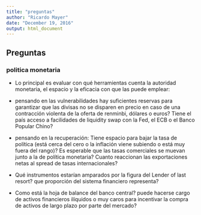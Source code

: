 ```yaml
---
title: "preguntas"
author: "Ricardo Mayer"
date: "December 19, 2016"
output: html_document
---
```




## Preguntas


### politica monetaria
-  Lo principal es evaluar con qué herramientas cuenta la autoridad monetaria, el espacio y la eficacia con que las puede emplear:

-  pensando en las vulnerabilidades  hay suficientes reservas para garantizar que las divisas no se disparen en precio en caso de una contracción violenta de la oferta de renminbi, dólares o euros? Tiene el país acceso a facilidades de liquidity swap con la Fed, el ECB o el Banco Popular Chino?

-  pensando en la recuperación: Tiene espacio para bajar la tasa de política (está cerca del cero o la inflación viene subiendo o está muy fuera del rango)? Es esperable que las tasas comerciales se muevan junto a la de política monetaria?	Cuanto reaccionan las exportaciones netas al spread de tasas internacionales?

-  Qué instrumentos estarían amparados por la figura del Lender of last resort? que proporción del sistema financiero representa?

-  Como está la hoja de balance del banco central? puede hacerse cargo de activos financieros ilíquidos o muy caros para incentivar la compra de activos de largo plazo por parte del mercado?

